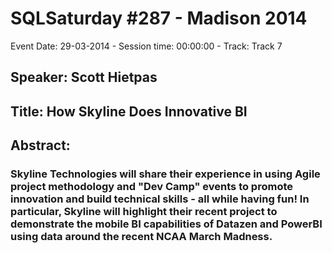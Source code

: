 # SQLSaturday #287 - Madison 2014
Event Date: 29-03-2014 - Session time: 00:00:00 - Track: Track 7
## Speaker: Scott Hietpas
## Title: How Skyline Does Innovative BI
## Abstract:
### Skyline Technologies will share their experience in using Agile project methodology and "Dev Camp" events to promote innovation and build technical skills - all while having fun!  In particular, Skyline will highlight  their recent project to demonstrate the mobile BI capabilities of Datazen and PowerBI using data around the recent NCAA March Madness.

